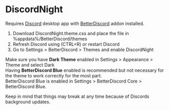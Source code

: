 # DiscordNight

Requires [Discord](https://discordapp.com/) desktop app with [BetterDiscord](https://betterdiscord.net/home/) addon installed.

1. Download DiscordNight.theme.css and place the file in %appdata%/BetterDiscord/themes
2. Refresh Discord using (CTRL+R) or restart Discord
3. Go to Settings > BetterDiscord > Themes and enable DiscordNight

Make sure you have **Dark Theme** enabled in Settings > Appearance > Theme and select Dark  
      Having **BetterDiscord Blue** enabled is recommended but not necessary for the theme to work correctly for the most part.  
	  BetterDiscord Blue is enabled in Settings > BetterDiscord Core > BetterDiscord Blue.  

Keep in mind that things may break at any time because of Discords background updates.
